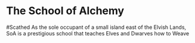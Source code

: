# The School of Alchemy
#Scathed 
As the sole occupant of a small island east of the Elvish Lands, SoA is a prestigious school that teaches Elves and Dwarves how to Weave